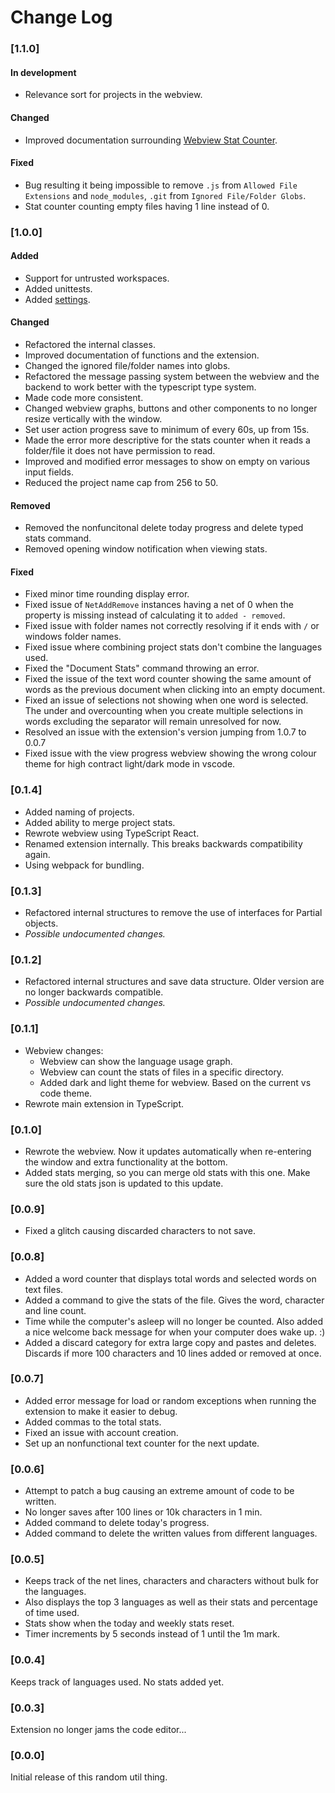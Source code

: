 # Change Log

### [1.1.0]
#### In development
- Relevance sort for projects in the webview.

#### Changed
- Improved documentation surrounding [Webview Stat Counter](README.md#file-counter).

#### Fixed
- Bug resulting it being impossible to remove `.js` from `Allowed File Extensions` and `node_modules`, `.git` from `Ignored File/Folder Globs`.
- Stat counter counting empty files having 1 line instead of 0.

### [1.0.0]
#### Added
- Support for untrusted workspaces.
- Added unittests.
- Added [settings](README.md#extension-settings).

#### Changed
- Refactored the internal classes.
- Improved documentation of functions and the extension.
- Changed the ignored file/folder names into globs.
- Refactored the message passing system between the webview and the backend to work better with the typescript type system.
- Made code more consistent.
- Changed webview graphs, buttons and other components to no longer resize vertically with the window.
- Set user action progress save to minimum of every 60s, up from 15s.
- Made the error more descriptive for the stats counter when it reads a folder/file it does not have permission to read.
- Improved and modified error messages to show on empty on various input fields. 
- Reduced the project name cap from 256 to 50.

#### Removed
- Removed the nonfuncitonal delete today progress and delete typed stats command.
- Removed opening window notification when viewing stats.

#### Fixed
- Fixed minor time rounding display error.
- Fixed issue of `NetAddRemove` instances having a net of 0 when the property is missing instead of calculating it to `added - removed`.
- Fixed issue with folder names not correctly resolving if it ends with `/` or windows folder names.
- Fixed issue where combining project stats don't combine the languages used.
- Fixed the "Document Stats" command throwing an error.
- Fixed the issue of the text word counter showing the same amount of words as the previous document when clicking into an empty document.
- Fixed an issue of selections not showing when one word is selected. The under and overcounting when you create multiple selections in words excluding the separator will remain unresolved for now.
- Resolved an issue with the extension's version jumping from 1.0.7 to 0.0.7
- Fixed issue with the view progress webview showing the wrong colour theme for high contract light/dark mode in vscode.

### [0.1.4]
- Added naming of projects. 
- Added ability to merge project stats.
- Rewrote webview using TypeScript React.
- Renamed extension internally. This breaks backwards compatibility again.
- Using webpack for bundling.

### [0.1.3]
- Refactored internal structures to remove the use of interfaces for Partial objects.
- *Possible undocumented changes.* 

### [0.1.2]
- Refactored internal structures and save data structure. Older version are no longer backwards compatible.
- *Possible undocumented changes.* 

### [0.1.1]
- Webview changes:
  - Webview can show the language usage graph.
  - Webview can count the stats of files in a specific directory.
  - Added dark and light theme for webview. Based on the current vs code theme. 
- Rewrote main extension in TypeScript. 

### [0.1.0]
- Rewrote the webview. Now it updates automatically when re-entering the window and extra functionality at the bottom.
- Added stats merging, so you can merge old stats with this one. Make sure the old stats json is updated to this update.

### [0.0.9]
- Fixed a glitch causing discarded characters to not save. 

### [0.0.8]
- Added a word counter that displays total words and selected words on text files.
- Added a command to give the stats of the file. Gives the word, character and line count.
- Time while the computer's asleep will no longer be counted. Also added a nice welcome back message for when your computer does wake up. :\)
- Added a discard category for extra large copy and pastes and deletes. Discards if more 100 characters and 10 lines added or removed at once.

### [0.0.7]
- Added error message for load or random exceptions when running the extension to make it easier to debug.
- Added commas to the total stats. 
- Fixed an issue with account creation.
- Set up an nonfunctional text counter for the next update. 

### [0.0.6]
- Attempt to patch a bug causing an extreme amount of code to be written.
- No longer saves after 100 lines or 10k characters in 1 min.
- Added command to delete today's progress.
- Added command to delete the written values from different languages.

### [0.0.5]
- Keeps track of the net lines, characters and characters without bulk for the languages.
- Also displays the top 3 languages as well as their stats and percentage of time used.
- Stats show when the today and weekly stats reset.
- Timer increments by 5 seconds instead of 1 until the 1m mark.

### [0.0.4]
Keeps track of languages used. No stats added yet.

### [0.0.3]
Extension no longer jams the code editor...

### [0.0.0]
Initial release of this random util thing.
